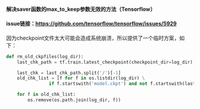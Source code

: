 #### 解决saver函数的max_to_keep参数无效的方法（Tensorflow）
#### issue链接：https://github.com/tensorflow/tensorflow/issues/5929
 
因为checkpoint文件太大可能会造成系统崩溃，所以提供了一个临时方案，如下：

```python
def rm_old_ckpfiles(log_dir):
    last_chk_path = tf.train.latest_checkpoint(checkpoint_dir=log_dir)

    last_chk = last_chk_path.split('/')[-1]
    old_chk_list = [f for f in os.listdir(log_dir) \
                if f.startswith('model.ckpt') and not f.startswith(last_chk)]

    for f in old_chk_list:
        os.remove(os.path.join(log_dir, f))
```
